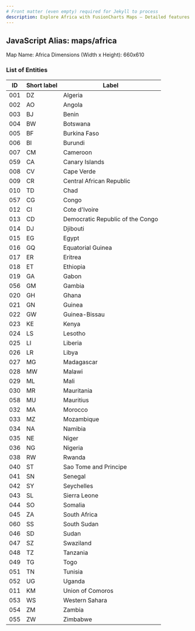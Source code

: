 ```yaml
---
# Front matter (even empty) required for Jekyll to process
description: Explore Africa with FusionCharts Maps – Detailed features for seamless integration. Try now & enhance your data visualization today! 
---
```


## JavaScript Alias: maps/africa

Map Name: Africa
Dimensions (Width x Height): 660x610

### List of Entities

| ID  | Short label | Label                            |
| --- | ----------- | -------------------------------- |
| 001 | DZ          | Algeria                          |
| 002 | AO          | Angola                           |
| 003 | BJ          | Benin                            |
| 004 | BW          | Botswana                         |
| 005 | BF          | Burkina Faso                     |
| 006 | BI          | Burundi                          |
| 007 | CM          | Cameroon                         |
| 059 | CA          | Canary Islands                   |
| 008 | CV          | Cape Verde                       |
| 009 | CR          | Central African Republic         |
| 010 | TD          | Chad                             |
| 057 | CG          | Congo                            |
| 012 | CI          | Cote d'Ivoire                    |
| 013 | CD          | Democratic Republic of the Congo |
| 014 | DJ          | Djibouti                         |
| 015 | EG          | Egypt                            |
| 016 | GQ          | Equatorial Guinea                |
| 017 | ER          | Eritrea                          |
| 018 | ET          | Ethiopia                         |
| 019 | GA          | Gabon                            |
| 056 | GM          | Gambia                           |
| 020 | GH          | Ghana                            |
| 021 | GN          | Guinea                           |
| 022 | GW          | Guinea-Bissau                    |
| 023 | KE          | Kenya                            |
| 024 | LS          | Lesotho                          |
| 025 | LI          | Liberia                          |
| 026 | LR          | Libya                            |
| 027 | MG          | Madagascar                       |
| 028 | MW          | Malawi                           |
| 029 | ML          | Mali                             |
| 030 | MR          | Mauritania                       |
| 058 | MU          | Mauritius                        |
| 032 | MA          | Morocco                          |
| 033 | MZ          | Mozambique                       |
| 034 | NA          | Namibia                          |
| 035 | NE          | Niger                            |
| 036 | NG          | Nigeria                          |
| 038 | RW          | Rwanda                           |
| 040 | ST          | Sao Tome and Principe            |
| 041 | SN          | Senegal                          |
| 042 | SY          | Seychelles                       |
| 043 | SL          | Sierra Leone                     |
| 044 | SO          | Somalia                          |
| 045 | ZA          | South Africa                     |
| 060 | SS          | South Sudan                      |
| 046 | SD          | Sudan                            |
| 047 | SZ          | Swaziland                        |
| 048 | TZ          | Tanzania                         |
| 049 | TG          | Togo                             |
| 051 | TN          | Tunisia                          |
| 052 | UG          | Uganda                           |
| 011 | KM          | Union of Comoros                 |
| 053 | WS          | Western Sahara                   |
| 054 | ZM          | Zambia                           |
| 055 | ZW          | Zimbabwe                         |
